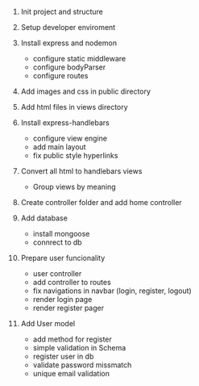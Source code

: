 1. Init project and structure
2. Setup developer enviroment
3. Install express and nodemon
   - configure static middleware
   - configure bodyParser
   - configure routes
4. Add images and css in public directory
5. Add html files in views directory
6. Install express-handlebars
   - configure view engine
   - add main layout
   - fix public style hyperlinks
7. Convert all html to handlebars views
   - Group views by meaning
8. Create controller folder and add home controller
9. Add database
   - install mongoose
   - connrect to db
10. Prepare user funcionality
    - user controller
    - add controller to routes
    - fix navigations in navbar (login, register, logout)
    - render login page
    - render register pager
11. Add User model

    - add method for register
    - simple validation in Schema
    - register user in db
    - validate password missmatch
    - unique email validation

